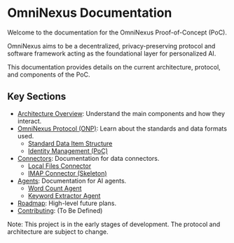 # OmniNexus Documentation

Welcome to the documentation for the OmniNexus Proof-of-Concept (PoC).

OmniNexus aims to be a decentralized, privacy-preserving protocol and software framework acting as the foundational layer for personalized AI.

This documentation provides details on the current architecture, protocol, and components of the PoC.

## Key Sections

*   [Architecture Overview](./architecture.md): Understand the main components and how they interact.
*   [OmniNexus Protocol (ONP)](./protocol/README.md): Learn about the standards and data formats used.
    *   [Standard Data Item Structure](./protocol/data_item_structure.md)
    *   [Identity Management (PoC)](./protocol/identity.md)
*   [Connectors](./connectors/README.md): Documentation for data connectors.
    *   [Local Files Connector](./connectors/local_files.md)
    *   [IMAP Connector (Skeleton)](./connectors/imap.md)
*   [Agents](./agents/README.md): Documentation for AI agents.
    *   [Word Count Agent](./agents/word_counter.md)
    *   [Keyword Extractor Agent](./agents/keyword_extractor.md)
*   [Roadmap](./roadmap.md): High-level future plans.
*   [Contributing](./contributing.md): (To Be Defined)

Note: This project is in the early stages of development. The protocol and architecture are subject to change.